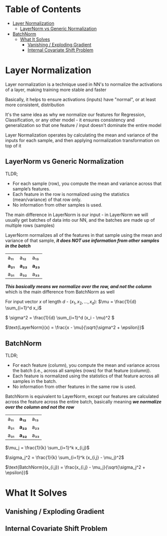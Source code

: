 # Table of Contents

- [Layer Normalization](#layer-normalization)
  - [LayerNorm vs Generic Normalization](#layernorm-vs-generic-normalization)
- [BatchNorm](#batchnorm)
  - [What It Solves](#what-it-solves)
    - [Vanishing / Exploding Gradient](#vanishing--exploding-gradient)
    - [Internal Covariate Shift Problem](#internal-covariate-shift-problem)

# Layer Normalization
Layer normalization is a technique used in NN's to normalize the activations of a layer, making training more stable and faster

Basically, it helps to ensure activations (inputs) have "normal", or at least more consistent, distribution

It's the same idea as why we normalize our features for Regression, Classification, or any other model - it ensures consistency and generalization so that one feature / input doesn't dominate the entire model

Layer Normalization operates by calculating the mean and variance of the inputs for each sample, and then applying normalization transformation on top of it

## LayerNorm vs Generic Normalization
TLDR;
- For each sample (row), you compute the mean and variance across that sample’s features.
- Each feature in the row is normalized using the statistics (mean/variance) of that row only.
- No information from other samples is used.

The main difference in LayerNorm is our input - in LayerNorm we will usually get batches of data into our NN, and the batches are made up of multiple rows (samples)

LayerNorm normalizes all of the features in that sample using the mean and variance of that sample, ***it does NOT use information from other samples in the batch***

|      |      |      |
|------|------|------|
| a₁₁ | a₁₂ | a₁₃ |
| **a₂₁** | **a₂₂** | **a₂₃** |
| a₃₁ | a₃₂ | a₃₃ |

***This basically means we normalize over the row, and not the column*** which is the main difference from BatchNorm as well

For input vector $x$ of length $d$ - $(x_1, x_2, ..., x_d)$:
$\mu = \frac{1}{d} \sum_{i=1}^d x_i$ 

$ \sigma^2 = \frac{1}{d} \sum_{i=1}^d (x_i - \mu)^2 $

$\text{LayerNorm}(x) = \frac{x - \mu}{\sqrt{\sigma^2 + \epsilon}}$


## BatchNorm
TLDR;
- For each feature (column), you compute the mean and variance across the batch (i.e., across all samples (rows) for that feature (column)).
- Each feature is normalized using the statistics of that feature across all samples in the batch.
- No information from other features in the same row is used.

BatchNorm is equivalent to LayerNorm, except our features are calculated across the feature across the entire batch, basically meaning ***we normalize over the column and not the row***

|      |  |      |
|------|------|------|
| a₁₁ | **a₁₂** | a₁₃ |
| a₂₁ | **a₂₂** | a₂₃ |
| a₃₁ | **a₃₂** | a₃₃ |


$\mu_j = \frac{1}{k} \sum_{i=1}^k x_{i,j}$

$\sigma_j^2 = \frac{1}{k} \sum_{i=1}^k (x_{i,j} - \mu_j)^2$

$\text{BatchNorm}(x_{i,j}) = \frac{x_{i,j} - \mu_j}{\sqrt{\sigma_j^2 + \epsilon}}$

# What It Solves

## Vanishing / Exploding Gradient

## Internal Covariate Shift Problem
